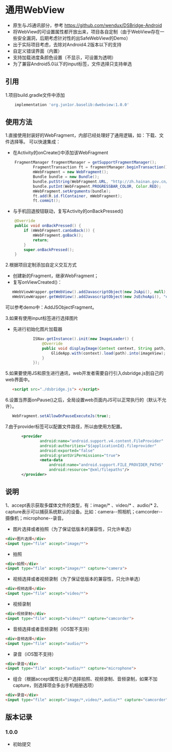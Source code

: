 # 通用WebView

- 原生与JS通讯部分，参考 https://github.com/wendux/DSBridge-Android
- 将WebView的可设置属性都开放出来，项目各自定制（由于WebView存在一些安全漏洞，后期考虑针对性的出SafeWebView的Demo）
- 出于实际项目考虑，去除对Android4.2版本以下的支持
- 自定义错误界面（内置）
- 支持加载进度条颜色设置（不显示，可设置为透明）
- 为了兼容Android5.0以下的input标签，文件选择只支持单选

## 引用

1.项目build.gradle文件中添加

```gradle
    implementation 'org.jun1or.baselib:dwebview:1.0.0'
 ```

## 使用方法

1.直接使用封装好的WebFragment，内部已经处理好了通用逻辑，如：下载、文件选择等。
可以快速集成：

- 在Activity的onCreate()中添加该WebFragment


```java
    FragmentManager fragmentManager = getSupportFragmentManager();
            FragmentTransaction ft = fragmentManager.beginTransaction();
            mWebFragment = new WebFragment();
            Bundle bundle = new Bundle();
            bundle.putString(WebFragment.URL, "http://zh.hainan.gov.cn/app/index.html#/flood-situation");
            bundle.putInt(WebFragment.PROGRESSBAR_COLOR, Color.RED);
            mWebFragment.setArguments(bundle);
            ft.add(R.id.flContainer, mWebFragment);
            ft.commit();
```

- 与手机回退按钮联动，复写Activity的onBackPressed()

```java
    @Override
    public void onBackPressed() {
        if (mWebFragment.canGoBack()) {
            mWebFragment.goBack();
            return;
        }
        super.onBackPressed();
    }
```

2.根据项目定制添加自定义交互方式

- 创建新的Fragment，继承WebFragment；
- 复写onViewCreated()：

```java
   mWebViewWrapper.getWebView().addJavascriptObject(new JsApi(), null);
   mWebViewWrapper.getWebView().addJavascriptObject(new JsEchoApi(), "echo");
```

可以参考demo中：AddJSObjectFragment。


3.如果有使用input标签进行选择图片

- 先进行初始化图片加载器

```java
            ISNav.getInstance().init(new ImageLoader() {
                @Override
                public void displayImage(Context context, String path, ImageView imageView) {
                    GlideApp.with(context).load(path).into(imageView);
                }
            });
 ```

 5.如果要使用JS和原生进行通讯，web开发者需要自行引入dsbridge.js到自己的web界面中。
 ```html
    <script src="./dsbridge.js"> </script>
  ```

 6.设置当界面onPause()之后，全局设置web页面内JS可以正常执行的（默认不允许）。

  ```java
     WebFragment.setAllowOnPauseExecuteJs(true);
   ```

 7.由于provider标签可以配置文件路径，所以由使用方配置。

 ```xml
        <provider
                android:name="android.support.v4.content.FileProvider"
                android:authorities="${applicationId}.fileprovider"
                android:exported="false"
                android:grantUriPermissions="true">
                <meta-data
                    android:name="android.support.FILE_PROVIDER_PATHS"
                    android:resource="@xml/filepaths"/>
        </provider>
  ```

## 说明

1、accept表示获取多媒体文件的类型，有：image/* 、video/* 、audio/*
2、capture表示可以捕获系统默认的设备。比如：camera--照相机；camcorder--摄像机；microphone--录音。

- 图片选择或者拍照（为了保证低版本的兼容性，只允许单选）

```html
<div>图片选择</div>
<input type="file" accept="image/*">
```
- 拍照

```html
<div>拍照</div>
<input type="file" accept="image/*" capture="camera">
```

- 视频选择或者视频录制（为了保证低版本的兼容性，只允许单选）
```html
<div>视频选择</div>
<input type="file" accept="video/*">
```

- 视频录制
```html
<div>视频录制</div>
<input type="file" accept="video/*" capture="camcorder">
```

- 音频选择或者音频录制（iOS暂不支持）
```html
<div>音频选择</div>
<input type="file" accept="audio/*">
```

- 录音（iOS暂不支持）
```html
<div>录音</div>
<input type="file" accept="audio/*" capture="microphone">
```
- 组合（根据accept属性让用户选择拍照、视频录制、音频录制，如果不加capture，则选择项会多出手机相册选项）
```html
<div>录音</div>
<input type="file" accept="image/*,video/*,audio/*" capture="camcorder">
```


## 版本记录

### 1.0.0
- 初始提交

